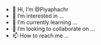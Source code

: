 - 👋 Hi, I’m @Piyaphachr
- 👀 I’m interested in ...
- 🌱 I’m currently learning ...
- 💞️ I’m looking to collaborate on ...
- 📫 How to reach me ...

<!---
Piyaphachr/Piyaphachr is a ✨ special ✨ repository because its `README.md` (this file) appears on your GitHub profile.
You can click the Preview link to take a look at your changes.
--->
